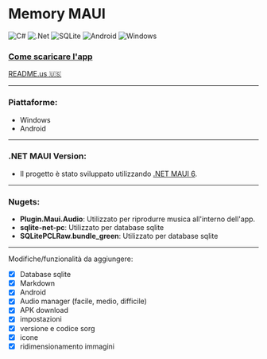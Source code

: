 # Memory MAUI

![C#](https://img.shields.io/badge/c%23-%23239120.svg?style=for-the-badge&logo=c-sharp&logoColor=white)
![.Net](https://img.shields.io/badge/.NET-5C2D91?style=for-the-badge&logo=.net&logoColor=white)
![SQLite](https://img.shields.io/badge/sqlite-%2307405e.svg?style=for-the-badge&logo=sqlite&logoColor=white)
![Android](https://img.shields.io/badge/Android-3DDC84?style=for-the-badge&logo=android&logoColor=white)
![Windows](https://img.shields.io/badge/Windows-0078D6?style=for-the-badge&logo=windows&logoColor=white)
### [Come scaricare l'app](https://github.com/GiorgioCitterio/MemoryMAUI/wiki)

<a href="https://github.com/GiorgioCitterio/MemoryMAUI/blob/master/README.md">README.us 🇺🇸</a>

---
### Piattaforme:
- Windows
- Android
---
### .NET MAUI Version:
- Il progetto è stato sviluppato utilizzando [.NET MAUI 6](https://learn.microsoft.com/it-it/dotnet/maui/what-is-maui?view=net-maui-6.0).
---
### Nugets:
- **Plugin.Maui.Audio**: Utilizzato per riprodurre musica all'interno dell'app.
- **sqlite-net-pc**: Utilizzato per database sqlite
- **SQLitePCLRaw.bundle_green**: Utilizzato per database sqlite
---
Modifiche/funzionalità da aggiungere:
- [x] Database sqlite
- [x] Markdown
- [x] Android
- [x] Audio manager (facile, medio, difficile)
- [x] APK download
- [x] impostazioni
- [x] versione e codice sorg
- [x] icone
- [x] ridimensionamento immagini
